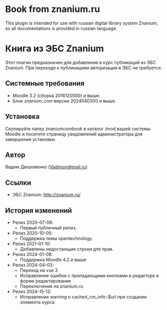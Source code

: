 Book from znanium.ru
=====================

This plugin is intended for use with russian digital library system Znanium, 
so all documentations is provided in russian language.

Книга из ЭБС Znanium
====================

Этот плагин предназначен для добавления в курс публикаций из ЭБС Znanium. При переходе к публикациям авторизация в ЭБС 
не требуется. 

Системные требования
--------------------
- Moodle 3.2 (сборка 2016120500) и выше.
- Блок znanium_com версии 2024040300 и выше.

Установка
---------
Скопируйте папку znaniumcombook в каталог /mod вашей системы Moodle и посетите страницу уведомлений администратора 
для завершения установки.

Автор
------
Вадим Дворовенко (Vadimon@mail.ru)

Ссылки
------
- ЭБС Znanium: http://znanium.ru/

История изменений
-----------------
- Релиз 2020-07-08:
  - Первый публичный релиз.
- Релиз 2020-10-05:
  - Поддержка темы opentechnology.
- Релиз 2021-01-10:
  - Добавлены недостающие строки для прав.
- Релиз 2024-01-08:
  - Поддержка Moodle 4.2 и выше
- Релиз 2024-04-03:
  - Переход на vue 3
  - Исправление ошибки с пропадающими кнопками в редакторе в форме редактирования
  - Переключение на znanium.ru
- Релиз 2024-15-12:
  - Исправление warning о cached_cm_info::$url при создании элемента курса
